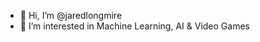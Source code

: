 - 👋 Hi, I’m @jaredlongmire
- 👀 I’m interested in Machine Learning, AI & Video Games

<!---
jaredlongmire/jaredlongmire is a ✨ special ✨ repository because its `README.md` (this file) appears on your GitHub profile.
You can click the Preview link to take a look at your changes.
--->
